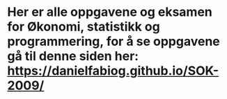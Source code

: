 # Her er alle oppgavene og eksamen for Økonomi, statistikk og programmering, for å se oppgavene gå til denne siden her: https://danielfabiog.github.io/SOK-2009/
